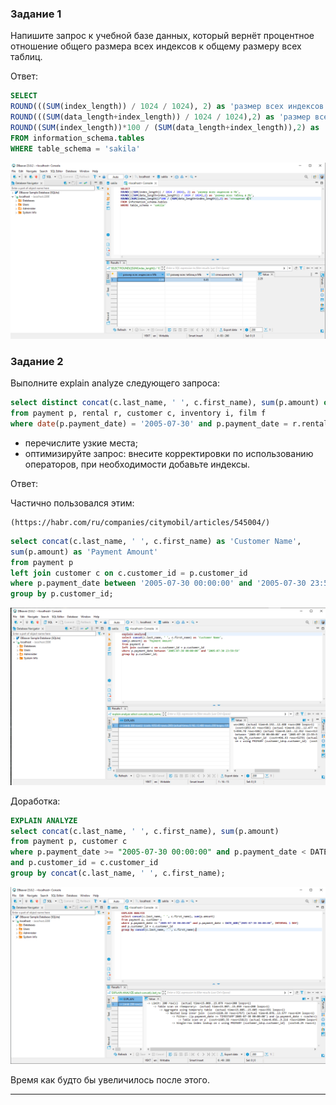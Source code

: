 ### Задание 1

Напишите запрос к учебной базе данных, который вернёт процентное отношение общего размера всех индексов к общему размеру всех таблиц.

Ответ:

```sql
SELECT 
ROUND(((SUM(index_length)) / 1024 / 1024), 2) as 'размер всех индексов в Mb',  
ROUND(((SUM(data_length+index_length)) / 1024 / 1024),2) as 'размер всех таблиц в Mb',
ROUND((SUM(index_length))*100 / (SUM(data_length+index_length)),2) as 'отношение в %'
FROM information_schema.tables
WHERE table_schema = 'sakila' 
```

![скрин](https://github.com/VovanBanks/homeworks-sdb/blob/main/HW12-5/img/HW%2012-5%20(1).PNG)

### Задание 2

Выполните explain analyze следующего запроса:
```sql
select distinct concat(c.last_name, ' ', c.first_name), sum(p.amount) over (partition by c.customer_id, f.title)
from payment p, rental r, customer c, inventory i, film f
where date(p.payment_date) = '2005-07-30' and p.payment_date = r.rental_date and r.customer_id = c.customer_id and i.inventory_id = r.inventory_id
```
- перечислите узкие места;
- оптимизируйте запрос: внесите корректировки по использованию операторов, при необходимости добавьте индексы.

Ответ:

Частично пользовался этим:

```
(https://habr.com/ru/companies/citymobil/articles/545004/)
```


```sql
select concat(c.last_name, ' ', c.first_name) as 'Customer Name', 
sum(p.amount) as 'Payment Amount'
from payment p 
left join customer c on c.customer_id = p.customer_id
where p.payment_date between '2005-07-30 00:00:00' and '2005-07-30 23:59:59'
group by p.customer_id;
```

![скрин](https://github.com/VovanBanks/homeworks-sdb/blob/main/HW12-5/img/HW%2012-5%20(2).PNG)


Доработка:

```sql
EXPLAIN ANALYZE
select concat(c.last_name, ' ', c.first_name), sum(p.amount)
from payment p, customer c
where p.payment_date >= "2005-07-30 00:00:00" and p.payment_date < DATE_ADD("2005-07-30 00:00:00", INTERVAL 1 DAY) 
and p.customer_id = c.customer_id 
group by concat(c.last_name, ' ', c.first_name);
```

![скрин](https://github.com/VovanBanks/homeworks-sdb/blob/main/HW12-5/img/HW%2012-5%20(3)%20(доработка).PNG)

Время как будто бы увеличилось после этого.

---
